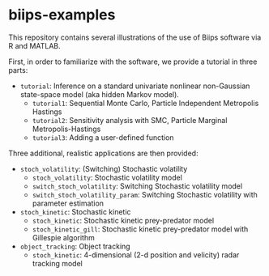 biips-examples
================
This repository contains several illustrations of the use of Biips software via R and MATLAB.

First, in order to familiarize with the software, we provide a tutorial in three parts:

* `tutorial`: Inference on a standard univariate nonlinear non-Gaussian state-space model (aka hidden Markov model).
    - `tutorial1`: Sequential Monte Carlo, Particle Independent Metropolis Hastings
    - `tutorial2`: Sensitivity analysis with SMC, Particle Marginal Metropolis-Hastings
    - `tutorial3`: Adding a user-defined function

Three additional, realistic applications are then provided:

* `stoch_volatility`: (Switching) Stochastic volatility
    - `stoch_volatility`: Stochastic volatility model
    - `switch_stoch_volatility`: Switching Stochastic volatility model
    - `switch_stoch_volatility_param`: Switching Stochastic volatility with parameter estimation
* `stoch_kinetic`: Stochastic kinetic
    - `stoch_kinetic`: Stochastic kinetic prey-predator model
    - `stoch_kinetic_gill`: Stochastic kinetic prey-predator model with Gillespie algorithm
* `object_tracking`: Object tracking
    - `stoch_kinetic`: 4-dimensional (2-d position and velicity) radar tracking model
